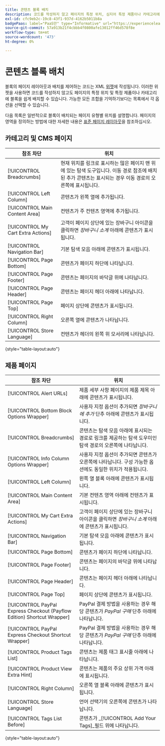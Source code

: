```yaml
---
title: 콘텐츠 블록 배치
description: 코드를 작성하지 않고 페이지의 특정 위치, 심지어 특정 제품이나 카테고리에 블록을 배치합니다
exl-id: cfc9eb2c-19c8-43f1-937d-4162b5011b8a
badgePaas: label="PaaS만" type="Informative" url="https://experienceleague.adobe.com/en/docs/commerce/user-guides/product-solutions" tooltip="Adobe Commerce 온 클라우드 프로젝트(Adobe 관리 PaaS 인프라) 및 온프레미스 프로젝트에만 적용됩니다."
source-git-commit: 57a913b21f4cbbb4f0800afe13012ff46d578f8e
workflow-type: tm+mt
source-wordcount: '473'
ht-degree: 0%

---
```


# 콘텐츠 블록 배치

블록의 페이지 레이아웃과 배치를 제어하는 코드는 XML [위젯](widgets.md)에 작성됩니다. 이러한 위젯을 사용하면 코드를 작성하지 않고도 페이지의 특정 위치 및 특정 제품이나 카테고리에 블록을 쉽게 배치할 수 있습니다. 가능한 모든 조합을 기억하기보다는 목록에서 각 옵션을 선택할 수 있습니다.

다음 목록은 일반적으로 블록이 배치되는 페이지 유형별 위치를 설명합니다. 페이지의 영역을 정의하는 방법에 대한 자세한 내용은 [표준 페이지 레이아웃](page-layout.md#standard-page-layouts)을 참조하십시오.

## 카테고리 및 CMS 페이지

| 참조 차단 | 위치 |
|----------|-------- |
| [!UICONTROL Breadcrumbs] | 현재 위치를 링크로 표시하는 많은 페이지 맨 위에 있는 탐색 도구입니다. 이동 경로 참조에 배치된 추가 콘텐츠는 표시되는 경우 이동 경로의 오른쪽에 표시됩니다. |
| [!UICONTROL Left Column] | 콘텐츠가 왼쪽 열에 추가됩니다. |
| [!UICONTROL Main Content Area] | 컨텐츠가 주 컨텐츠 영역에 추가됩니다. |
| [!UICONTROL My Cart Extra Actions] | 고객이 페이지 상단에 있는 장바구니 아이콘을 클릭하면 _장바구니 소계_ 아래에 콘텐츠가 표시됩니다. |
| [!UICONTROL Navigation Bar] | 기본 탐색 모음 아래에 콘텐츠가 표시됩니다. |
| [!UICONTROL Page Bottom] | 콘텐츠가 페이지 하단에 나타납니다. |
| [!UICONTROL Page Footer] | 콘텐츠는 페이지의 바닥글 위에 나타납니다. |
| [!UICONTROL Page Header] | 콘텐츠는 페이지 헤더 아래에 나타납니다. |
| [!UICONTROL Page Top] | 페이지 상단에 콘텐츠가 표시됩니다. |
| [!UICONTROL Right Column] | 오른쪽 열에 콘텐츠가 나타납니다. |
| [!UICONTROL Store Language] | 컨텐츠가 헤더의 왼쪽 위 모서리에 나타납니다. |

{style="table-layout:auto"}

## 제품 페이지

| 참조 차단 | 위치 |
|----------|-------- |
| [!UICONTROL Alert URLs] | 제품 세부 사항 페이지의 제품 제목 아래에 콘텐츠가 표시됩니다. |
| [!UICONTROL Bottom Block Options Wrapper] | 사용자 지정 옵션이 추가되면 _장바구니에 추가_ 단추 아래에 콘텐츠가 표시됩니다. |
| [!UICONTROL Breadcrumbs] | 콘텐츠는 탐색 모음 아래에 표시되는 경로로 링크를 제공하는 탐색 도우미인 탐색 경로의 오른쪽에 나타납니다. |
| [!UICONTROL Info Column Options Wrapper] | 사용자 지정 옵션이 추가되면 콘텐츠가 오른쪽에 나타납니다. 구성 가능한 옵션에도 동일한 위치가 적용됩니다. |
| [!UICONTROL Left Column] | 왼쪽 열 블록 아래에 콘텐츠가 표시됩니다. |
| [!UICONTROL Main Content Area] | 기본 컨텐츠 영역 아래에 컨텐츠가 표시됩니다. |
| [!UICONTROL My Cart Extra Actions] | 고객이 페이지 상단에 있는 장바구니 아이콘을 클릭하면 _장바구니 소계_ 아래에 콘텐츠가 표시됩니다. |
| [!UICONTROL Navigation Bar] | 기본 탐색 모음 아래에 콘텐츠가 표시됩니다. |
| [!UICONTROL Page Bottom] | 콘텐츠가 페이지 하단에 나타납니다. |
| [!UICONTROL Page Footer] | 콘텐츠는 페이지의 바닥글 위에 나타납니다. |
| [!UICONTROL Page Header] | 콘텐츠는 페이지 헤더 아래에 나타납니다. |
| [!UICONTROL Page Top] | 페이지 상단에 콘텐츠가 표시됩니다. |
| [!UICONTROL PayPal Express Checkout (Payflow Edition) Shortcut Wrapper] | PayPal 결제 방법을 사용하는 경우 해당 콘텐츠가 _PayPal 구매_ 단추 아래에 나타납니다. |
| [!UICONTROL PayPal Express Checkout Shortcut Wrapper] | PayPal 결제 방법을 사용하는 경우 해당 콘텐츠가 _PayPal 구매_ 단추 아래에 나타납니다. |
| [!UICONTROL Product Tags List] | 콘텐츠는 제품 태그 표시줄 아래에 나타납니다. |
| [!UICONTROL Product View Extra Hint] | 콘텐츠는 제품의 주요 상위 가격 아래에 표시됩니다. |
| [!UICONTROL Right Column] | 오른쪽 열 블록 아래에 콘텐츠가 표시됩니다. |
| [!UICONTROL Store Language] | 언어 선택기의 오른쪽에 콘텐츠가 나타납니다. |
| [!UICONTROL Tags List Before] | 콘텐츠가 _[!UICONTROL Add Your Tags]_필드 위에 나타납니다. |

{style="table-layout:auto"}
